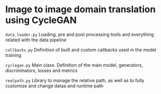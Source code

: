 # Image to image domain translation using CycleGAN


`data_loader.py` Loading, pre and post processing tools and everything related with the data pipeline

`callbacks.py` Definition of built and custom callbacks used in the model training

`cyclegan.py` Main class. Definition of the main model, generators, discriminators, losses and metrics

`realpath.py` Library to manage the relative path, as well as to fully customize and change dataa and runtime path


